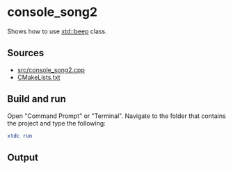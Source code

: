# console_song2

Shows how to use [xtd::beep](https://gammasoft71.github.io/xtd/reference_guides/latest/classxtd_1_1beep.html) class.

## Sources

* [src/console_song2.cpp](src/console_song2.cpp)
* [CMakeLists.txt](CMakeLists.txt)

## Build and run

Open "Command Prompt" or "Terminal". Navigate to the folder that contains the project and type the following:

```cmake
xtdc run
```

## Output

```
```
